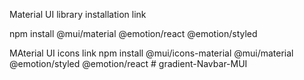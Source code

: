 Material UI library installation link

npm install @mui/material @emotion/react @emotion/styled

MAterial UI icons link
npm install @mui/icons-material @mui/material @emotion/styled @emotion/react
#   g r a d i e n t - N a v b a r - M U I  
 